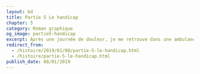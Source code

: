 ```yaml
---
layout: bd
title: Partie 5 Le handicap
chapter: 5
category: Roman graphique
og_image: partie5-handicap
excerpt: Après une journée de douleur, je me retrouve dans une ambulance direction les urgences. C'est la panique, je ne sais pas pourquoi j'ai aussi mal, est-ce l'endométriose la coupable ?
redirect_from:
  - /histoire/2019/01/08/partie-5-le-handicap.html
  - /histoire/partie-5-le-handicap.html
publish_date: 08/01/2019
---
```


<div class="bd-version-one">
    <img src="/assets/roman-graphique/partie5/05- (1).png" alt="">
    <img src="/assets/roman-graphique/partie5/05- (2).png" alt="">
    <img src="/assets/roman-graphique/partie5/05- (3).png" alt="">
    <img src="/assets/roman-graphique/partie5/05- (4).png" alt="">
    <img src="/assets/roman-graphique/partie5/05- (5).png" alt="">
    <img src="/assets/roman-graphique/partie5/05- (6).png" alt="">
    <img src="/assets/roman-graphique/partie5/05- (7).png" alt="">
    <img src="/assets/roman-graphique/partie5/05- (8).png" alt="">
    <img src="/assets/roman-graphique/partie5/05- (9).png" alt="">
    <img src="/assets/roman-graphique/partie5/05- (10).png" alt="">
    <img src="/assets/roman-graphique/partie5/05- (11).png" alt="">
    <img src="/assets/roman-graphique/partie5/05- (12).png" alt="">
    <img src="/assets/roman-graphique/partie5/05- (13).png" alt="">
    <img src="/assets/roman-graphique/partie5/05- (14).png" alt="">
    <img src="/assets/roman-graphique/partie5/05- (15).png" alt="">
    <img src="/assets/roman-graphique/partie5/05- (16).png" alt="">
    <img src="/assets/roman-graphique/partie5/05- (17).png" alt="">
    <img src="/assets/roman-graphique/partie5/05- (18).png" alt="">
    <img src="/assets/roman-graphique/partie5/05- (19).png" alt="">
    <img src="/assets/roman-graphique/partie5/05- (20).png" alt="">
    <img src="/assets/roman-graphique/partie5/05- (21).png" alt="">
    <img src="/assets/roman-graphique/partie5/05- (22).png" alt="">
    <img src="/assets/roman-graphique/partie5/05- (23).png" alt="">
    <img src="/assets/roman-graphique/partie5/05- (24).png" alt="">
    <img src="/assets/roman-graphique/partie5/05- (25).png" alt="">
    <img src="/assets/roman-graphique/partie5/05- (26).png" alt="">
    <img src="/assets/roman-graphique/partie5/05- (27).png" alt="">
    <img src="/assets/roman-graphique/partie5/05- (28).png" alt="">
    <img src="/assets/roman-graphique/partie5/05- (29).png" alt="">
    <img src="/assets/roman-graphique/partie5/05- (30).png" alt="">
    <img src="/assets/roman-graphique/partie5/05- (31).png" alt="">
    <img src="/assets/roman-graphique/partie5/05- (32).png" alt="">
    <img src="/assets/roman-graphique/partie5/05- (33).png" alt="">
    <img src="/assets/roman-graphique/partie5/05- (34).png" alt="">
    <img src="/assets/roman-graphique/partie5/05- (35).png" alt="">
    <img src="/assets/roman-graphique/partie5/05- (36).png" alt="">
    <img src="/assets/roman-graphique/partie5/05- (37).png" alt="">
    <img src="/assets/roman-graphique/partie5/05- (38).png" alt="">
</div>
